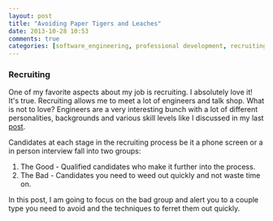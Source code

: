 ```yaml
---
layout: post
title: "Avoiding Paper Tigers and Leaches"
date: 2013-10-28 10:53
comments: true
categories: [software_engineering, professional development, recruiting, job searching, team structure, team management]
---
```


### Recruiting

One of my favorite aspects about my job is recruiting.  I absolutely love it!  It's true.
Recruiting allows me to meet a lot of engineers and talk shop.  What is not to love?  Engineers are
a very interesting bunch with a lot of different personalities, backgrounds and
various skill levels like I discussed in my last [post](/blog/2013/09/24/career-levels/).

Candidates at each stage in the recruiting process be it a phone screen or a in person interview
fall into two groups:

1. The Good - Qualified candidates who make it further into the process.
1. The Bad  - Candidates you need to weed out quickly and not waste time on.

In this post, I am going to focus on the bad group and alert you to a couple type you need to avoid
and the techniques to ferret them out quickly.

<!-- more -->
